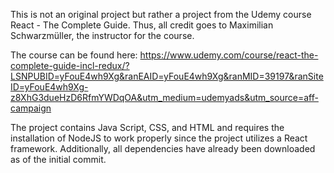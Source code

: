 This is not an original project but rather a project from the Udemy course React - The Complete Guide. Thus, all credit goes to Maximilian Schwarzmüller, the instructor for the course. 

  The course can be found here: https://www.udemy.com/course/react-the-complete-guide-incl-redux/?LSNPUBID=yFouE4wh9Xg&ranEAID=yFouE4wh9Xg&ranMID=39197&ranSiteID=yFouE4wh9Xg-z8XhG3dueHzD6RfmYWDqOA&utm_medium=udemyads&utm_source=aff-campaign






  The project contains Java Script, CSS, and HTML and requires the installation of NodeJS to work properly since the project utilizes a React framework.
  Additionally, all dependencies have already been downloaded as of the initial commit.
